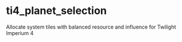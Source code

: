 # ti4_planet_selection
Allocate system tiles with balanced resource and influence for Twilight Imperium 4
